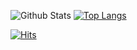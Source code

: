 <!-- ### Hi there 👋 -->
![Github Stats](https://github-readme-stats.vercel.app/api?username=kojoo112&show_icons=true&theme=tokyonight)
[![Top Langs](https://github-readme-stats.vercel.app/api/top-langs/?username=kojoo112&layout=compact&theme=tokyonight)](https://github.com/anuraghazra/github-readme-stats)


[![Hits](https://hits.seeyoufarm.com/api/count/incr/badge.svg?url=https%3A%2F%2Fgithub.com%2Fkojoo112&count_bg=%23FAFB40&title_bg=%23E50909&icon=&icon_color=%231D0808&title=hits&edge_flat=false)](https://hits.seeyoufarm.com)

<!--
**kojoo112/kojoo112** is a ✨ _special_ ✨ repository because its `README.md` (this file) appears on your GitHub profile.

Here are some ideas to get you started:

- 🔭 I’m currently working on ...
- 🌱 I’m currently learning ...
- 👯 I’m looking to collaborate on ...
- 🤔 I’m looking for help with ...
- 💬 Ask me about ...
- 📫 How to reach me: ...
- 😄 Pronouns: ...
- ⚡ Fun fact: ...
-->
